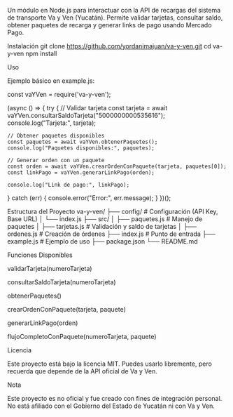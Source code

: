 Un módulo en Node.js para interactuar con la API de recargas del sistema de transporte Va y Ven (Yucatán).
Permite validar tarjetas, consultar saldo, obtener paquetes de recarga y generar links de pago usando Mercado Pago.

Instalación
git clone https://github.com/yordanimajuan/va-y-ven.git
cd va-y-ven
npm install



Uso

Ejemplo básico en example.js:

const vaYVen = require('va-y-ven');

(async () => {
  try {
    // Validar tarjeta
    const tarjeta = await vaYVen.consultarSaldoTarjeta("5000000000535616");
    console.log("Tarjeta:", tarjeta);

    // Obtener paquetes disponibles
    const paquetes = await vaYVen.obtenerPaquetes();
    console.log("Paquetes disponibles:", paquetes);

    // Generar orden con un paquete
    const orden = await vaYVen.crearOrdenConPaquete(tarjeta, paquetes[0]);
    const linkPago = vaYVen.generarLinkPago(orden);

    console.log("Link de pago:", linkPago);
  } catch (err) {
    console.error("Error:", err.message);
  }
})();

Estructura del Proyecto
va-y-ven/
├── config/               # Configuración (API Key, Base URL)
│   └── index.js
├── src/
│   ├── paquetes.js       # Manejo de paquetes
│   ├── tarjetas.js       # Validación y saldo de tarjetas
│   ├── ordenes.js        # Creación de órdenes
├── index.js              # Punto de entrada
├── example.js            # Ejemplo de uso
├── package.json
└── README.md

Funciones Disponibles

validarTarjeta(numeroTarjeta)

consultarSaldoTarjeta(numeroTarjeta)

obtenerPaquetes()

crearOrdenConPaquete(tarjeta, paquete)

generarLinkPago(orden)

flujoCompletoConPaquete(numeroTarjeta, paquete)

Licencia

Este proyecto está bajo la licencia MIT.
Puedes usarlo libremente, pero recuerda que depende de la API oficial de Va y Ven.

Nota

Este proyecto es no oficial y fue creado con fines de integración personal.
No está afiliado con el Gobierno del Estado de Yucatán ni con Va y Ven.